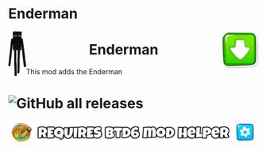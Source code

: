 # Enderman

<a href="https://github.com/Mattcy1/Enderman/releases/download/BTD6-mods/Enderman.dll">
    <img align="left" alt="Icon" height="90" src="Enderman-Icon.png">
    <img align="right" alt="Download" height="75" src="https://raw.githubusercontent.com/gurrenm3/BTD-Mod-Helper/master/BloonsTD6%20Mod%20Helper/Resources/DownloadBtn.png">
</a>

<h1 align="center">Enderman</h1>

This mod adds the Enderman

<h1 aling="left"><img alt="GitHub all releases" height="25" src="https://img.shields.io/github/downloads/Mattcy1/Enderman/total?label=Total%20Dowloads"></h1>

[![Requires BTD6 Mod Helper](https://raw.githubusercontent.com/gurrenm3/BTD-Mod-Helper/master/banner.png)](https://github.com/gurrenm3/BTD-Mod-Helper#readme)
